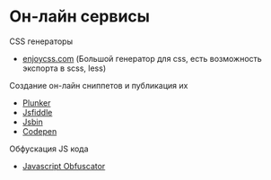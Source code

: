 # Он-лайн сервисы

CSS генераторы 

- [enjoycss.com](http://enjoycss.com/) (Большой генератор для css, есть возможность экспорта в scss, less)

Создание он-лайн сниппетов и публикация их
- [Plunker](http://plnkr.co/)
- [Jsfiddle](http://jsfiddle.net/)
- [Jsbin](https://jsbin.com)
- [Codepen](http://codepen.io)

Обфускация JS кода
- [Javascript Obfuscator](https://www.javascriptobfuscator.com/Javascript-Obfuscator.aspx)
